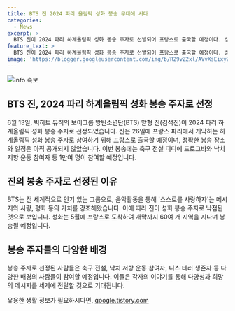 ```yaml
---
title: BTS 진 2024 파리 올림픽 성화 봉송 무대에 서다
categories:
  - News
excerpt: >
  BTS 진이 2024 파리 하계올림픽 성화 봉송 주자로 선발되어 프랑스로 출국할 예정이다. 성화는 그리스에서 출발해 프랑스로 향하고, 1만여 명의 주자들이 참여할 예정이다. 이는 BTS의 멤버로서 진이 지닌 긍정적인 가치와 메시지를 인정받은 결과로 보인다. 
feature_text: >
  BTS 진이 2024 파리 하계올림픽 성화 봉송 주자로 선발되어 프랑스로 출국할 예정이다. 성화는 그리스에서 출발해 프랑스로 향하고, 1만여 명의 주자들이 참여할 예정이다. 이는 BTS의 멤버로서 진이 지닌 긍정적인 가치와 메시지를 인정받은 결과로 보인다. 
image: 'https://blogger.googleusercontent.com/img/b/R29vZ2xl/AVvXsEixyZcFfHzMRdzZMjFBmAUKJYCLCGyLL1o632UiGVXcaFdKo_bkvkuCioo0uUKlGfBVcT3P84aROyZIXSBEx3Aw5nCQ3pTgDom1WDC4m8eifvWiAmWEEVb4x6G_l8C0QH225ldMjyaFvpxGEBGNO37VmDTDMHGhJPq73UglMfDca1-0aw/s1600/blogspot.png'
---
```


<p><img src="https://blogger.googleusercontent.com/img/b/R29vZ2xl/AVvXsEixyZcFfHzMRdzZMjFBmAUKJYCLCGyLL1o632UiGVXcaFdKo_bkvkuCioo0uUKlGfBVcT3P84aROyZIXSBEx3Aw5nCQ3pTgDom1WDC4m8eifvWiAmWEEVb4x6G_l8C0QH225ldMjyaFvpxGEBGNO37VmDTDMHGhJPq73UglMfDca1-0aw/s1600/blogspot.png" alt="info 속보" /></p>

<h2 data-ke-size="size26">BTS 진, 2024 파리 하계올림픽 성화 봉송 주자로 선정</h2>

<p data-ke-size="size16">6월 13일, 빅히트 뮤직의 보이그룹 방탄소년단(BTS) 맏형 진(김석진)이 2024 파리 하계올림픽 성화 봉송 주자로 선정되었습니다. 진은 26일에 프랑스 파리에서 개막하는 하계올림픽 성화 봉송 주자로 참여하기 위해 프랑스로 출국할 예정이며, 정확한 봉송 장소와 일정은 아직 공개되지 않았습니다. 이번 봉송에는 축구 전설 디디에 드로그바와 낙치 저항 운동 참여자 등 1만여 명이 참여할 예정입니다.</p>

<h2 data-ke-size="size26">진의 봉송 주자로 선정된 이유</h2>

<p data-ke-size="size16">BTS는 전 세계적으로 인기 있는 그룹으로, 음악활동을 통해 '스스로를 사랑하자'는 메시지와 사랑, 평화 등의 가치를 강조해왔습니다. 이에 따라 진이 성화 봉송 주자로 낙점된 것으로 보입니다. 성화는 5월에 프랑스로 도착하여 개막까지 60여 개 지역을 지나며 봉송될 예정입니다.</p>

<h2 data-ke-size="size26">봉송 주자들의 다양한 배경</h2>

<p data-ke-size="size16">봉송 주자로 선정된 사람들은 축구 전설, 낙치 저항 운동 참여자, 니스 테러 생존자 등 다양한 배경의 사람들이 참여할 예정입니다. 이들은 각자의 이야기를 통해 다양성과 희망의 메시지를 세계에 전달할 것으로 기대됩니다.</p>
유용한 생활 정보가 필요하시다면, <a href="https://qoogle.tistory.com" rel="dofollow">qoogle.tistory.com</a>


